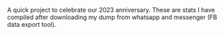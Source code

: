 A quick project to celebrate our 2023 anniversary.
These are stats I have compiled after downloading my dump from whatsapp and messenger (FB data export tool).